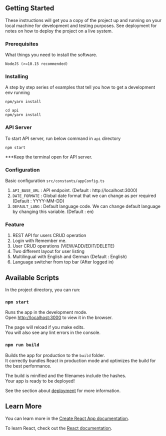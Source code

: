 ## Getting Started

These instructions will get you a copy of the project up and running on your local machine for development and testing purposes. See deployment for notes on how to deploy the project on a live system.

### Prerequisites

What things you need to install the software.

```
NodeJS (>=10.15 recommended)
```

### Installing

A step by step series of examples that tell you how to get a development env running

```
npm/yarn install
```
```
cd api
npm/yarn install
```

### API Server

To start API server, run below command in `api` directory

```
npm start
```

***Keep the terminal open for API server. 

### Configuration
Basic configuration `src/constants/appConfig.ts`

1. `API_BASE_URL` : API endpoint. (Default : http://localhost:3000)
2. `DATE_FORMATE` : Global date format that we can change as per required (Default : YYYY-MM-DD)
3. `DEFAULT_LANG` : Default language code. We can change default language by changing this variable. (Default : en)

### Feature
1. REST API for users CRUD operation
2. Login with Remember me.
3. User CRUD operations (VIEW/ADD/EDIT/DELETE)
4. Two different layout for user listing
5. Multilingual with English and German (Default : English)
6. Language switcher from top bar (After logged in)

## Available Scripts

In the project directory, you can run:

### `npm start`

Runs the app in the development mode.<br>
Open [http://localhost:3000](http://localhost:3000) to view it in the browser.

The page will reload if you make edits.<br>
You will also see any lint errors in the console.

### `npm run build`

Builds the app for production to the `build` folder.<br>
It correctly bundles React in production mode and optimizes the build for the best performance.

The build is minified and the filenames include the hashes.<br>
Your app is ready to be deployed!

See the section about [deployment](https://facebook.github.io/create-react-app/docs/deployment) for more information.

## Learn More

You can learn more in the [Create React App documentation](https://facebook.github.io/create-react-app/docs/getting-started).

To learn React, check out the [React documentation](https://reactjs.org/).
